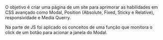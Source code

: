 O objetivo é criar uma página de um site para aprimorar as habilidades em CSS avançado como Modal, Position (Absolute, Fixed, Sticky e Relative), responsividade e Media Querry. 

Na parte de JS foi aplicado os conceitos de uma função que monitora o click de um botão para acionar a janela do Modal.
